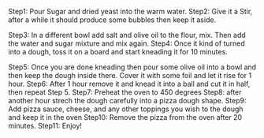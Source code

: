 Step1: Pour Sugar and dried yeast into the warm water. 
Step2: Give it a Stir, after a while it should produce some bubbles then keep it aside.

Step3: In a different bowl add salt and olive oil to the flour, mix. Then add the water and sugar mixture and mix again. 
Step4: Once it kind of turned into a dough, toss it on a board and start kneading it for 10 minutes.

Step5: Once you are done kneading then pour some olive oil into a bowl and then keep the dough inside there. Cover it with some foil and let it rise for 1 hour.
Step6: After 1 hour remove it and knead it into a ball and cut it in half, then repeat Step 5.
Step7: Preheat the oven to 450 degrees 
Step8: after another hour strech the dough carefully into a pizza dough shape.
Step9: Add pizza sauce, cheese, and any other toppings you wish to the dough and keep it in the oven
Step10: Remove the pizza from the oven after 20 minutes.
Step11: Enjoy!